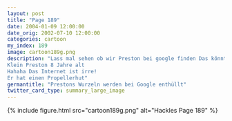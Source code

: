 ```yaml
---
layout: post
title: "Page 189"
date: 2004-01-09 12:00:00
date_orig: 2002-07-10 12:00:00
categories: cartoon
my_index: 189
image: cartoon189g.png
description: "Lass mal sehen ob wir Preston bei google finden Das könnte interessant werden Die Pigglesworth Familienwebsite
Klein Preston 8 Jahre alt
Hahaha Das Internet ist irre!
Er hat einen Propellerhut"
germantitle: "Prestons Wurzeln werden bei Google enthüllt"
twitter_card_type: summary_large_image
---
```


{% include figure.html src="cartoon189g.png" alt="Hackles Page 189"  %}
